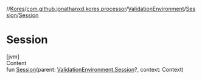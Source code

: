 //[Kores](../../../index.md)/[com.github.jonathanxd.kores.processor](../../index.md)/[ValidationEnvironment](../index.md)/[Session](index.md)/[Session](-session.md)



# Session  
[jvm]  
Content  
fun [Session](-session.md)(parent: [ValidationEnvironment.Session](index.md)?, context: Context)  



